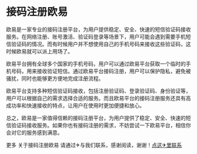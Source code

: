 # 接码注册欧易

欧易是一家专业的接码注册平台，为用户提供稳定、安全、快速的短信验证码接收服务。在网络注册、账号激活、验证码登录等场景下，用户可能会遇到需要手机短信验证码的情况。而有时候用户并不想使用自己的手机号码来接收这些验证码，这时候欧易就可以派上用场了。

欧易平台拥有全球多个国家的手机号码，用户可以通过欧易平台获取一个临时的手机号码，用来接收验证短信。通过欧易平台接码注册，用户可以保护隐私，避免被骚扰，同时也能够更方便地完成注册流程。

欧易平台支持多种短信验证码接收，包括注册验证码、登录验证码、身份验证等，用户可以根据自己的需求选择合适的服务。而且欧易平台的接码注册服务还具有高成功率和快速接收的特点，让用户在使用时更加便捷和放心。

总之，欧易是一家值得信赖的接码注册平台，为用户提供了稳定、安全、快速的短信验证码接收服务。如果你也有接码注册的需求，不妨尝试一下欧易平台，相信你会对它的服务感到满意。

更多 关于接码注册欧易 请通过✈与我们联系，感谢阅读，谢谢！[点这✈里联系](https://1.k02.cc)